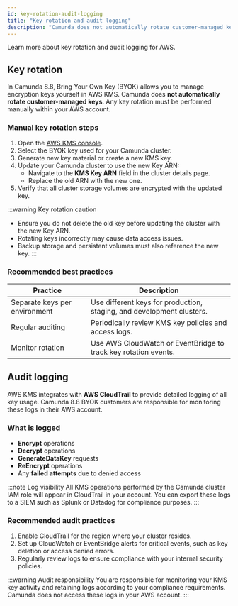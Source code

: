 ```yaml
---
id: key-rotation-audit-logging
title: "Key rotation and audit logging"
description: "Camunda does not automatically rotate customer-managed keys. Any key rotation must be performed manually within your AWS account."
---
```


Learn more about key rotation and audit logging for AWS.

## Key rotation

In Camunda 8.8, Bring Your Own Key (BYOK) allows you to manage encryption keys yourself in AWS KMS. Camunda does **not automatically rotate customer-managed keys**. Any key rotation must be performed manually within your AWS account.

### Manual key rotation steps

1. Open the [AWS KMS console](https://console.aws.amazon.com/kms).
2. Select the BYOK key used for your Camunda cluster.
3. Generate new key material or create a new KMS key.
4. Update your Camunda cluster to use the new Key ARN:
   - Navigate to the **KMS Key ARN** field in the cluster details page.
   - Replace the old ARN with the new one.
5. Verify that all cluster storage volumes are encrypted with the updated key.

:::warning Key rotation caution

- Ensure you do not delete the old key before updating the cluster with the new Key ARN.
- Rotating keys incorrectly may cause data access issues.
- Backup storage and persistent volumes must also reference the new key.
  :::

### Recommended best practices

| Practice                      | Description                                                           |
| ----------------------------- | --------------------------------------------------------------------- |
| Separate keys per environment | Use different keys for production, staging, and development clusters. |
| Regular auditing              | Periodically review KMS key policies and access logs.                 |
| Monitor rotation              | Use AWS CloudWatch or EventBridge to track key rotation events.       |

## Audit logging

AWS KMS integrates with **AWS CloudTrail** to provide detailed logging of all key usage. Camunda 8.8 BYOK customers are responsible for monitoring these logs in their AWS account.

### What is logged

- **Encrypt** operations
- **Decrypt** operations
- **GenerateDataKey** requests
- **ReEncrypt** operations
- Any **failed attempts** due to denied access

:::note Log visibility
All KMS operations performed by the Camunda cluster IAM role will appear in CloudTrail in your account. You can export these logs to a SIEM such as Splunk or Datadog for compliance purposes.
:::

### Recommended audit practices

1. Enable CloudTrail for the region where your cluster resides.
2. Set up CloudWatch or EventBridge alerts for critical events, such as key deletion or access denied errors.
3. Regularly review logs to ensure compliance with your internal security policies.

:::warning Audit responsibility
You are responsible for monitoring your KMS key activity and retaining logs according to your compliance requirements. Camunda does not access these logs in your AWS account.
:::
